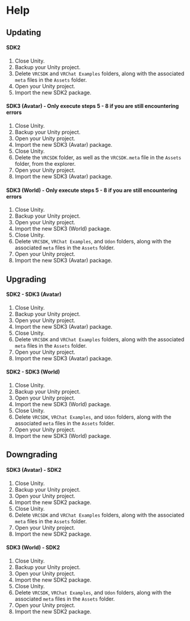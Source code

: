 # **Help**

## **Updating**

#### SDK2

1. Close Unity.
2. Backup your Unity project.
3. Delete `VRCSDK` and `VRChat Examples` folders, along with the associated `meta` files in the `Assets` folder.
4. Open your Unity project.
5. Import the new SDK2 package.

#### SDK3 (Avatar) - Only execute steps 5 - 8 if you are still encountering errors

1. Close Unity.
2. Backup your Unity project.
3. Open your Unity project.
4. Import the new SDK3 (Avatar) package.
5. Close Unity.
6. Delete the `VRCSDK` folder, as well as the `VRCSDK.meta` file in the `Assets` folder, from the explorer.
7. Open your Unity project.
8. Import the new SDK3 (Avatar) package.

#### SDK3 (World) - Only execute steps 5 - 8 if you are still encountering errors

1. Close Unity.
2. Backup your Unity project.
3. Open your Unity project.
4. Import the new SDK3 (World) package.
5. Close Unity.
6. Delete `VRCSDK`, `VRChat Examples`, and `Udon` folders, along with the associated `meta` files in the `Assets` folder.
7. Open your Unity project.
8. Import the new SDK3 (Avatar) package.

## **Upgrading**

#### SDK2 - SDK3 (Avatar)

1. Close Unity.
2. Backup your Unity project.
3. Open your Unity project.
4. Import the new SDK3 (Avatar) package.
5. Close Unity.
6. Delete `VRCSDK` and `VRChat Examples` folders, along with the associated `meta` files in the `Assets` folder.
7. Open your Unity project.
8. Import the new SDK3 (Avatar) package.

#### SDK2 - SDK3 (World)

1. Close Unity.
2. Backup your Unity project.
3. Open your Unity project.
4. Import the new SDK3 (World) package.
5. Close Unity.
6. Delete `VRCSDK`, `VRChat Examples`, and `Udon` folders, along with the associated `meta` files in the `Assets` folder.
7. Open your Unity project.
8. Import the new SDK3 (World) package.

## **Downgrading**

#### SDK3 (Avatar) - SDK2

1. Close Unity.
2. Backup your Unity project.
3. Open your Unity project.
4. Import the new SDK2 package.
5. Close Unity.
6. Delete `VRCSDK` and `VRChat Examples` folders, along with the associated `meta` files in the `Assets` folder.
7. Open your Unity project.
8. Import the new SDK2 package.

#### SDK3 (World) - SDK2

1. Close Unity.
2. Backup your Unity project.
3. Open your Unity project.
4. Import the new SDK2 package.
5. Close Unity.
6. Delete `VRCSDK`, `VRChat Examples`, and `Udon` folders, along with the associated `meta` files in the `Assets` folder.
7. Open your Unity project.
8. Import the new SDK2 package.
